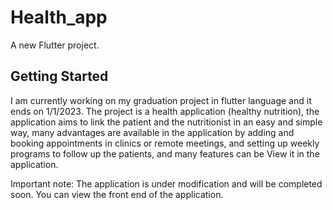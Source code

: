 # Health_app

A new Flutter project.

## Getting Started

I am currently working on my graduation project in flutter language and it ends on 1/1/2023.
The project is a health application (healthy nutrition), the application aims to link the patient and the nutritionist in an easy and simple way, many advantages are available in the application by adding and booking appointments in clinics or remote meetings, and setting up weekly programs to follow up the patients, and many features can be View it in the application.

Important note: The application is under modification and will be completed soon. You can view the front end of the application.
